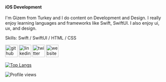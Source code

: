 
#### iOS Development
I'm Gizem from Turkey and I do content on Development and Design. I really enjoy learning languages and frameworks like Swift, SwiftUI. I also enjoy ui, ux, and design.

Skills: Swift / SwiftUI / HTML / CSS



[<img src='https://cdn.jsdelivr.net/npm/simple-icons@3.0.1/icons/github.svg' alt='github' height='40'>](https://github.com/gizemturker)  [<img src='https://cdn.jsdelivr.net/npm/simple-icons@3.0.1/icons/linkedin.svg' alt='linkedin' height='40'>](https://www.linkedin.com/in/gizemturkerdev/)  [<img src='https://cdn.jsdelivr.net/npm/simple-icons@3.0.1/icons/twitter.svg' alt='twitter' height='40'>](https://twitter.com/gizemturkerdev)  [<img src='https://cdn.jsdelivr.net/npm/simple-icons@3.0.1/icons/icloud.svg' alt='website' height='40'>](gizemturker.com)  

[![Top Langs](https://github-readme-stats.vercel.app/api/top-langs/?username=gizemturker)](https://github.com/anuraghazra/github-readme-stats)

![Profile views](https://gpvc.arturio.dev/gizemturker)  





